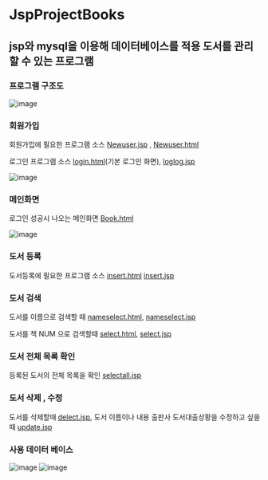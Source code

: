 # JspProjectBooks

## jsp와 mysql을 이용해 데이터베이스를 적용 도서를 관리 할 수 있는 프로그램

### 프로그램 구조도

![image](https://user-images.githubusercontent.com/75231868/103737346-61d88280-5035-11eb-8761-2c9a288d819d.png)

### 회원가입 
   회원가입에 필요한 프로그램 소스
   [Newuser.jsp](https://github.com/highcowoo/JspProjectBooks/blob/main/newuser.jsp) , 
   [Newuser.html](https://github.com/highcowoo/JspProjectBooks/blob/main/newuser.html) 
   
   로그인 프로그램 소스
   [login.html](https://github.com/highcowoo/JspProjectBooks/blob/main/login.html)(기본 로그인 화면),
   [loglog.jsp](https://github.com/highcowoo/JspProjectBooks/blob/main/loglog.jsp)
   
   ![image](https://user-images.githubusercontent.com/75231868/103738567-8c2b3f80-5037-11eb-9f1b-b66e353b14f7.png)
    
### 메인화면
   로그인 성공시 나오는 메인화면
   [Book.html](https://github.com/highcowoo/JspProjectBooks/blob/main/Book.html)
   
  ![image](https://user-images.githubusercontent.com/75231868/103738683-c72d7300-5037-11eb-9f4e-2dd9150bad20.png)


### 도서 등록
   도서등록에 필요한 프로그램 소스
   [insert.html](https://github.com/highcowoo/JspProjectBooks/blob/main/bookinsert.html)
   [insert.jsp](https://github.com/highcowoo/JspProjectBooks/blob/main/bookinsert.jsp)

### 도서 검색
   도서를 이름으로 검색할 때
   [nameselect.html](https://github.com/highcowoo/JspProjectBooks/blob/main/booknameselect.html),
   [nameselect.jsp](https://github.com/highcowoo/JspProjectBooks/blob/main/booknameselect.jsp)
   
   도서를 책 NUM 으로 검색할때
   [select.html](https://github.com/highcowoo/JspProjectBooks/blob/main/bookselect.html),
   [select.jsp](https://github.com/highcowoo/JspProjectBooks/blob/main/bookselect.jsp)

### 도서 전체 목록 확인
   등록된 도서의 전체 목록을 확인
   [selectall.jsp](https://github.com/highcowoo/JspProjectBooks/blob/main/bookselectall.jsp)

### 도서 삭제 , 수정
   도서를 삭제할때
   [delect.jsp](https://github.com/highcowoo/JspProjectBooks/blob/main/bookdelete.jsp),
   도서 이름이나 내용 출판사 도서대출상황을 수정하고 싶을때
   [update.jsp](https://github.com/highcowoo/JspProjectBooks/blob/main/bookupdate.jsp)


### 사용 데이터 베이스
   ![image](https://user-images.githubusercontent.com/75231868/103738854-0c51a500-5038-11eb-822a-80bd4a8bcfd0.png)
   ![image](https://user-images.githubusercontent.com/75231868/103738893-18d5fd80-5038-11eb-91e2-69e419e797b1.png) 
